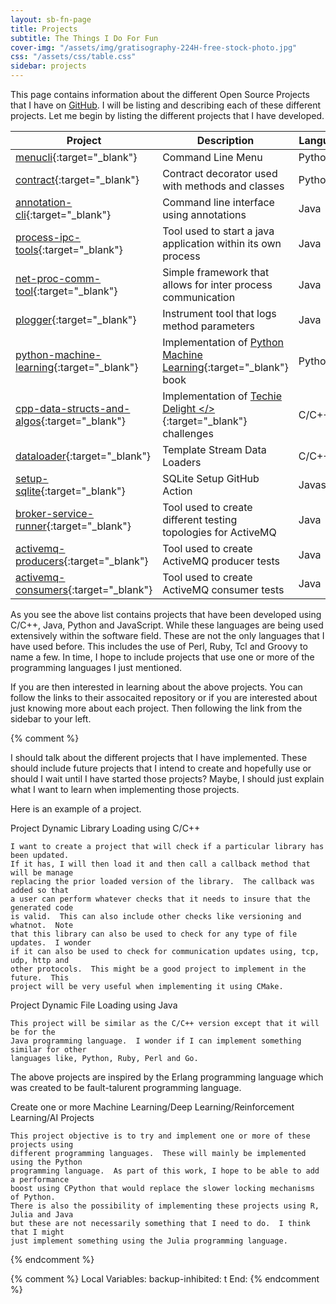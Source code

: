 ```yaml
---
layout: sb-fn-page
title: Projects
subtitle: The Things I Do For Fun
cover-img: "/assets/img/gratisography-224H-free-stock-photo.jpg"
css: "/assets/css/table.css"
sidebar: projects
---
```


This page contains information about the different Open Source Projects that I have on
<a href="https://github.com/ccorsi?tab=repositories" target="_blank">GitHub</a>.  I will
be listing and describing each of these different projects.  Let me begin by listing the
different projects that I have developed.

| Project | Description | Language |
| --------- | -------- | -------- |
| [menucli](https://github.com/ccorsi/menucli){:target="_blank"} | Command Line Menu | Python  |
| [contract](https://github.com/ccorsi/contract){:target="_blank"} | Contract decorator used with methods and classes | Python |
| [annotation-cli](https://github.com/ccorsi/annotation-cli){:target="_blank"} | Command line interface using annotations | Java |
| [process-ipc-tools](https://github.com/ccorsi/process-ipc-tools){:target="_blank"} | Tool used to start a java application within its own process | Java |
| [net-proc-comm-tool](https://github.com/ccorsi/net-proc-comm-tool){:target="_blank"} | Simple framework that allows for inter process communication | Java |
| [plogger](https://github.com/ccorsi/learning/tree/plogger){:target="_blank"} | Instrument tool that logs method parameters | Java |
| [python-machine-learning](https://github.com/ccorsi/learning/tree/python-machine-learning){:target="_blank"} | Implementation of [Python Machine Learning](https://www.packtpub.com/product/python-machine-learning-third-edition/9781789955750){:target="_blank"} book | Python |
| [cpp-data-structs-and-algos](https://github.com/ccorsi/learning/tree/cpp_data_structs_and_algos){:target="_blank"} | Implementation of [Techie Delight &lt;/&gt;](https://www.techiedelight.com/){:target="_blank"} challenges | C/C++ |
| [dataloader](https://github.com/ccorsi/learning/tree/dataloader){:target="_blank"} | Template Stream Data Loaders | C/C++ |
| [setup-sqlite](https://github.com/ccorsi/setup-sqlite){:target="_blank"} | SQLite Setup GitHub Action | Javascript |
| [broker-service-runner](https://github.com/ccorsi/broker-service-runner){:target="_blank"} | Tool used to create different testing topologies for ActiveMQ | Java |
| [activemq-producers](https://github.com/ccorsi/activemq-producers){:target="_blank"} | Tool used to create ActiveMQ producer tests | Java |
| [activemq-consumers](https://github.com/ccorsi/activemq-consumers){:target="_blank"} | Tool used to create ActiveMQ consumer tests | Java |

As you see the above list contains projects that have been developed using C/C++, Java, Python
and JavaScript. While these languages are being used extensively within the software field.  These
are not the only languages that I have used before.  This includes the use of Perl, Ruby, Tcl and
Groovy to name a few.  In time, I hope to include projects that use one or more of the programming
languages I just mentioned.

If you are then interested in learning about the above projects.  You can follow the links to their
assocaited repository or if you are interested about just knowing more about each project.  Then
following the link from the sidebar to your left.

{% comment %}

I should talk about the different projects that I have implemented.  These should include
future projects that I intend to create and hopefully use or should I wait until I have
started those projects?  Maybe, I should just explain what I want to learn when implementing
those projects.

Here is an example of a project.

Project Dynamic Library Loading using C/C++

	I want to create a project that will check if a particular library has been updated.
	If it has, I will then load it and then call a callback method that will be manage
	replacing the prior loaded version of the library.  The callback was added so that
	a user can perform whatever checks that it needs to insure that the generated code
	is valid.  This can also include other checks like versioning and whatnot.  Note
	that this library can also be used to check for any type of file updates.  I wonder
	if it can also be used to check for communication updates using, tcp, udp, http and
	other protocols.  This might be a good project to implement in the future.  This
	project will be very useful when implementing it using CMake.

Project Dynamic File Loading using Java

	This project will be similar as the C/C++ version except that it will be for the
	Java programming language.  I wonder if I can implement something similar for other
	languages like, Python, Ruby, Perl and Go.

The above projects are inspired by the Erlang programming language which was created to be
fault-talurent programming language.

Create one or more Machine Learning/Deep Learning/Reinforcement Learning/AI Projects

	This project objective is to try and implement one or more of these projects using 
	different programming languages.  These will mainly be implemented using the Python
	programming language.  As part of this work, I hope to be able to add a performance
	boost using CPython that would replace the slower locking mechanisms of Python.
	There is also the possibility of implementing these projects using R, Julia and Java
	but these are not necessarily something that I need to do.  I think that I might
	just implement something using the Julia programming language.

{% endcomment %}


{% comment %}
Local Variables:
backup-inhibited: t
End:
{% endcomment %}
